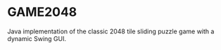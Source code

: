 # GAME2048
Java implementation of the classic 2048 tile sliding puzzle game with a dynamic Swing GUI.
